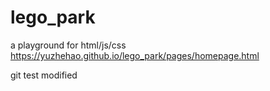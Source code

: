 # lego_park
a playground for html/js/css
https://yuzhehao.github.io/lego_park/pages/homepage.html

git test modified